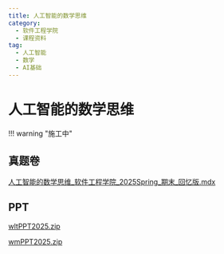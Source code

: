```yaml
---
title: 人工智能的数学思维
category:
  - 软件工程学院
  - 课程资料
tag:
  - 人工智能
  - 数学
  - AI基础
---
```


# 人工智能的数学思维

!!! warning "施工中"

## 真题卷

[人工智能的数学思维_软件工程学院_2025Spring_期末_回忆版.mdx](../res/%E8%BD%AF%E4%BB%B6%E5%B7%A5%E7%A8%8B%E5%AD%A6%E9%99%A2/%E4%BA%BA%E5%B7%A5%E6%99%BA%E8%83%BD%E7%9A%84%E6%95%B0%E5%AD%A6%E6%80%9D%E7%BB%B4/%E7%9C%9F%E9%A2%98%E5%8D%B7/%E4%BA%BA%E5%B7%A5%E6%99%BA%E8%83%BD%E7%9A%84%E6%95%B0%E5%AD%A6%E6%80%9D%E7%BB%B4_%E8%BD%AF%E4%BB%B6%E5%B7%A5%E7%A8%8B%E5%AD%A6%E9%99%A2_2025Spring_%E6%9C%9F%E6%9C%AB_%E5%9B%9E%E5%BF%86%E7%89%88.mdx)

## PPT

[wltPPT2025.zip](../res/%E8%BD%AF%E4%BB%B6%E5%B7%A5%E7%A8%8B%E5%AD%A6%E9%99%A2/%E4%BA%BA%E5%B7%A5%E6%99%BA%E8%83%BD%E7%9A%84%E6%95%B0%E5%AD%A6%E6%80%9D%E7%BB%B4/PPT/wltPPT2025.zip)

[wmPPT2025.zip](../res/%E8%BD%AF%E4%BB%B6%E5%B7%A5%E7%A8%8B%E5%AD%A6%E9%99%A2/%E4%BA%BA%E5%B7%A5%E6%99%BA%E8%83%BD%E7%9A%84%E6%95%B0%E5%AD%A6%E6%80%9D%E7%BB%B4/PPT/wmPPT2025.zip)
